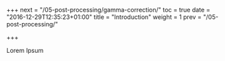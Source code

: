 +++
next = "/05-post-processing/gamma-correction/"
toc = true
date = "2016-12-29T12:35:23+01:00"
title = "Introduction"
weight = 1
prev = "/05-post-processing/"

+++

Lorem Ipsum
